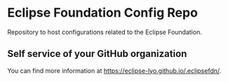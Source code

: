 # Eclipse Foundation Config Repo

Repository to host configurations related to the Eclipse Foundation.

## Self service of your GitHub organization

You can find more information at <https://eclipse-lyo.github.io/.eclipsefdn/>.
